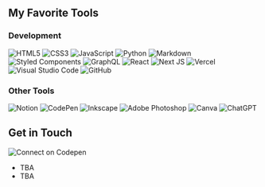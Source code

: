 ## My Favorite Tools
### Development
![HTML5](https://img.shields.io/badge/html5-333?style=for-the-badge&logo=html5&logoColor=f06c3b)
![CSS3](https://img.shields.io/badge/css3-333?style=for-the-badge&logo=css3&logoColor=3c98d7)
![JavaScript](https://img.shields.io/badge/javascript-333?style=for-the-badge&logo=javascript&logoColor=fbc857)
![Python](https://img.shields.io/badge/python-333?style=for-the-badge&logo=python&logoColor=3c98d7)
![Markdown](https://img.shields.io/badge/markdown-333?style=for-the-badge&logo=markdown&logoColor=skyblue)
![Styled Components](https://img.shields.io/badge/styled--components-333?style=for-the-badge&logo=styled-components&logoColor=pink)
![GraphQL](https://img.shields.io/badge/-GraphQL-333?style=for-the-badge&logo=graphql&logoColor=E10098)
![React](https://img.shields.io/badge/react-333?style=for-the-badge&logo=react&logoColor=00cccc)
![Next JS](https://img.shields.io/badge/Next-333?style=for-the-badge&logo=next.js&logoColor=white)
![Vercel](https://img.shields.io/badge/vercel-333?style=for-the-badge&logo=vercel&logoColor=white)
![Visual Studio Code](https://img.shields.io/badge/Visual%20Studio%20Code-333?style=for-the-badge&logo=visual-studio-code&logoColor=9c70b0)
![GitHub](https://img.shields.io/badge/github-333?style=for-the-badge&logo=github&logoColor=white)

### Other Tools
![Notion](https://img.shields.io/badge/Notion-333?style=for-the-badge&logo=notion&logoColor=white)
![CodePen](https://img.shields.io/badge/Codepen-333?style=for-the-badge&logo=codepen&logoColor=white)
![Inkscape](https://img.shields.io/badge/Inkscape-333?style=for-the-badge&logo=inkscape&logoColor=white)
![Adobe Photoshop](https://img.shields.io/badge/adobe%20photoshop-333?style=for-the-badge&logo=adobe%20photoshop&logoColor=skyblue)
![Canva](https://img.shields.io/badge/Canva-333?style=for-the-badge&logo=Canva&logoColor=00cccc)
![ChatGPT](https://img.shields.io/badge/chatGPT-333?style=for-the-badge&logo=openai&logoColor=a4f2c2)

## Get in Touch
![Connect on Codepen](/codepen-line.png)
- TBA
- TBA
